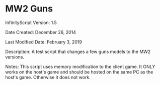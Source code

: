 # MW2 Guns

InfinityScript Version: 1.5

Date Created: December 26, 2014

Last Modified Date: February 3, 2019

Description:
A test script that changes a few guns models to the MW2 versions.

Notes:
This script uses memory modification to the client game. It ONLY works on the host's game and should be hosted on the same PC as the host's game. Otherwise it does not work.
